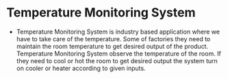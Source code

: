 # Temperature Monitoring System
* Temperature Monitoring System is industry based application where we have to take care of the temperature. Some of factories they need to maintain the room temperature to get desired output of the product. Temperature Monitoring System observe the temperature of the room. If they need to cool or hot the room to get desired output the system turn on  cooler or heater  according to given inputs.
  
  
